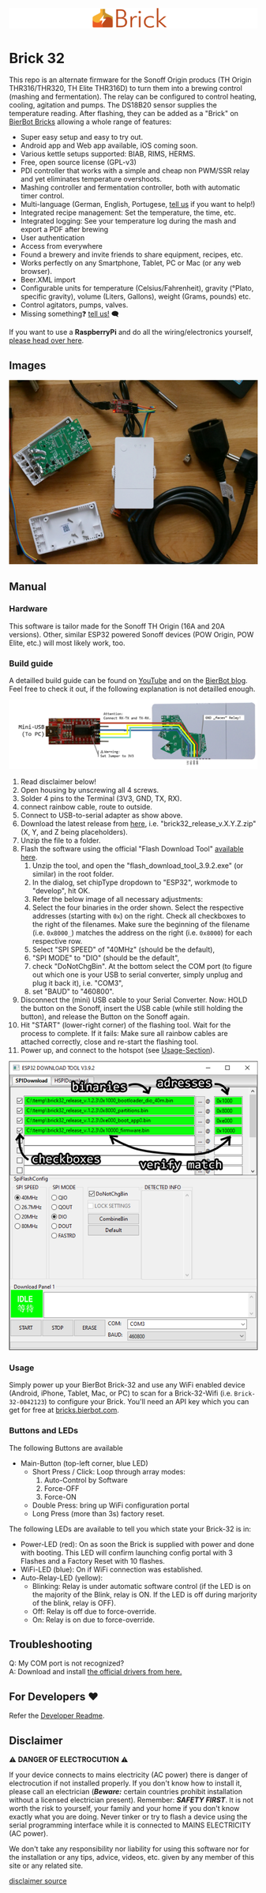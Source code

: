 ![Bricks](./docs/logo.png)
# Brick 32

This repo is an alternate firmware for the Sonoff Origin producs (TH Origin THR316/THR320, TH Elite THR316D) to turn them into a brewing control (mashing and fermentation). The relay can be configured to control heating, cooling, agitation and pumps. The DS18B20 sensor supplies the temperature reading. After flashing, they can be added as a "Brick" on [BierBot Bricks](https://bricks.bierbot.com) allowing a whole range of features:

- Super easy setup and easy to try out.
- Android app and Web app available, iOS coming soon.
- Various kettle setups supported: BIAB, RIMS, HERMS.
- Free, open source license (GPL-v3)
- PDI controller that works with a simple and cheap non PWM/SSR relay and yet eliminates temperature overshoots.
- Mashing controller and fermentation controller, both with automatic timer control.
- Multi-language (German, English, Portugese, [tell us](https://bierbot.com/contact/) if you want to help!)
- Integrated recipe management: Set the temperature, the time, etc.
- Integrated logging: See your temperature log during the mash and export a PDF after brewing
- User authentication
- Access from everywhere
- Found a brewery and invite friends to share equipment, recipes, etc.
- Works perfectly on any Smartphone, Tablet, PC or Mac (or any web browser).
- Beer.XML import
- Configurable units for temperature (Celsius/Fahrenheit), gravity (°Plato, specific gravity), volume (Liters, Gallons), weight (Grams, pounds) etc.
- Control agitators, pumps, valves.
- Missing something❓  [tell us!](https://github.com/BernhardSchlegel/Brick-32/issues) 🗨️

If you want to use a **RaspberryPi** and do all the wiring/electronics yourself, [please head over here](https://github.com/BernhardSchlegel/BierBot-Bricks-RaspberryPi).

## Images

![Bricks](./docs/build_s.jpg)

## Manual

### Hardware

This software is tailor made for the Sonoff TH Origin (16A and 20A versions). Other, similar ESP32 powered Sonoff devices (POW Origin, POW Elite, etc.) will most likely work, too.

### Build guide

A detailled build guide can be found on [YouTube](https://www.youtube.com/watch?v=5TI9fxsTRmM) and on the [BierBot blog](https://bierbot.com/blog/tutorial-easy-brewing-control-build/). Feel free to check it out, if the following explanation is not detailled enough.

![Brick32 wiring](./docs/wiring.png)

1. Read disclaimer below!
1. Open housing by unscrewing all 4 screws.
1. Solder 4 pins to the Terminal (3V3, GND, TX, RX).
1. connect rainbow cable, route to outside.
1. Connect to USB-to-serial adapter as show above.
1. Download the latest release from [here](https://github.com/BernhardSchlegel/Brick-ESP32/releases/latest), i.e. "brick32_release_v.X.Y.Z.zip" (X, Y, and Z being placeholders).
1. Unzip the file to a folder.
1. Flash the software using the official "Flash Download Tool" [available here](https://espressif.com/en/support/download/other-tools).
   1. Unzip the tool, and open the "flash_download_tool_3.9.2.exe" (or similar) in the root folder.
   1. In the dialog, set chipType dropdown to "ESP32", workmode to "develop", hit OK.
   1. Refer the below image of all necessary adjustments:
     1. Select the four binaries in the order shown. Select the respective addresses (starting with `0x`) on the right. Check all checkboxes to  the right of the filenames. Make sure the beginning of the filename (i.e. `0x8000_`) matches the address on the right (i.e. `0x8000`) for  each respective row. 
     1. Select "SPI SPEED" of "40MHz" (should be the default), 
     1. "SPI MODE" to "DIO" (should be the default", 
     1. check "DoNotChgBin". At the bottom select the COM port (to figure out which one is your USB to serial converter, simply unplug and plug it  back it), i.e. "COM3", 
     1. set "BAUD" to "460800".
1. Disconnect the (mini) USB cable to your Serial Converter. Now: HOLD the button on the Sonoff, insert the USB cable (while still holding the button), and release the Button on the Sonoff again.
1. Hit "START" (lower-right corner) of the flashing tool. Wait for the process to complete. If it fails: Make sure all rainbow cables are attached correctly, close and re-start the flashing tool.
1. Power up, and connect to the hotspot (see [Usage-Section](#Usage)).

![Flash download tool settings](./docs/flash_download_tool_settings.png)

### Usage

Simply power up your BierBot Brick-32 and use any WiFi enabled device (Android, iPhone, Tablet, Mac, or PC) to scan for a Brick-32-Wifi (i.e. `Brick-32-0042123`) to configure your Brick. You'll need an API key which you can get for free at [bricks.bierbot.com](https://bricks.bierbot.com).

### Buttons and LEDs

The following Buttons are available

- Main-Button (top-left corner, blue LED)
  - Short Press / Click: Loop through array modes:
    1. Auto-Control by Software
    2. Force-OFF
    3. Force-ON
  - Double Press: bring up WiFi configuration portal
  - Long Press (more than 3s) factory reset.

The following LEDs are available to tell you which state your Brick-32 is in:

- Power-LED (red): On as soon the Brick is supplied with power and done with booting. This LED will confirm launching config portal with 3 Flashes and a Factory Reset with 10 flashes.
- WiFi-LED (blue): On if WiFi connection was established.
- Auto-Relay-LED (yellow):
   - Blinking: Relay is under automatic software control (if the LED is on the majority of the Blink, relay is ON. If the LED is off during marjority of the blink, relay is OFF).
   - Off: Relay is off due to force-override.
   - On: Relay is on due to force-override.

## Troubleshooting

Q: My COM port is not recognized?</br>
A: Download and install [the official drivers from here.](https://ftdichip.com/drivers/vcp-drivers/)

## For Developers :heart:

Refer the [Developer Readme](./docs/DEV.MD).

## Disclaimer

:warning: **DANGER OF ELECTROCUTION** :warning:

If your device connects to mains electricity (AC power) there is danger of electrocution if not installed properly. If you don't know how to install it, please call an electrician (***Beware:*** certain countries prohibit installation without a licensed electrician present). Remember: _**SAFETY FIRST**_. It is not worth the risk to yourself, your family and your home if you don't know exactly what you are doing. Never tinker or try to flash a device using the serial programming interface while it is connected to MAINS ELECTRICITY (AC power).

We don't take any responsibility nor liability for using this software nor for the installation or any tips, advice, videos, etc. given by any member of this site or any related site.

[disclaimer source](https://github.com/arendst/Tasmota/edit/development/README.md)
